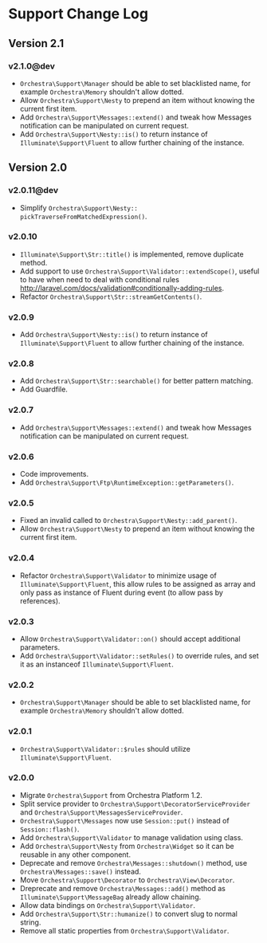Support Change Log
==============

## Version 2.1

### v2.1.0@dev

* `Orchestra\Support\Manager` should be able to set blacklisted name, for example `Orchestra\Memory` shouldn't allow dotted.
* Allow `Orchestra\Support\Nesty` to prepend an item without knowing the current first item.
* Add `Orchestra\Support\Messages::extend()` and tweak how Messages notification can be manipulated on current request.
* Add `Orchestra\Support\Nesty::is()` to return instance of `Illuminate\Support\Fluent` to allow further chaining of the instance.

## Version 2.0

### v2.0.11@dev

* Simplify `Orchestra\Support\Nesty:: pickTraverseFromMatchedExpression()`.

### v2.0.10

* `Illuminate\Support\Str::title()` is implemented, remove duplicate method.
* Add support to use `Orchestra\Support\Validator::extendScope()`, useful to have when need to deal with conditional rules <http://laravel.com/docs/validation#conditionally-adding-rules>.
* Refactor `Orchestra\Support\Str::streamGetContents()`.

### v2.0.9

* Add `Orchestra\Support\Nesty::is()` to return instance of `Illuminate\Support\Fluent` to allow further chaining of the instance.

### v2.0.8

* Add `Orchestra\Support\Str::searchable()` for better pattern matching.
* Add Guardfile.

### v2.0.7

* Add `Orchestra\Support\Messages::extend()` and tweak how Messages notification can be manipulated on current request.

### v2.0.6

* Code improvements.
* Add `Orchestra\Support\Ftp\RuntimeException::getParameters()`.

### v2.0.5

* Fixed an invalid called to `Orchestra\Support\Nesty::add_parent()`.
* Allow `Orchestra\Support\Nesty` to prepend an item without knowing the current first item.

### v2.0.4

* Refactor `Orchestra\Support\Validator` to minimize usage of `Illuminate\Support\Fluent`, this allow rules to be assigned as array and only pass as instance of Fluent during event (to allow pass by references).

### v2.0.3

* Allow `Orchestra\Support\Validator::on()` should accept additional parameters.
* Add `Orchestra\Support\Validator::setRules()` to override rules, and set it as an instanceof `Illuminate\Support\Fluent`.

### v2.0.2

* `Orchestra\Support\Manager` should be able to set blacklisted name, for example `Orchestra\Memory` shouldn't allow dotted.

### v2.0.1

* `Orchestra\Support\Validator::$rules` should utilize `Illuminate\Support\Fluent`.

### v2.0.0

* Migrate `Orchestra\Support` from Orchestra Platform 1.2.
* Split service provider to `Orchestra\Support\DecoratorServiceProvider` and `Orchestra\Support\MessagesServiceProvider`.
* `Orchestra\Support\Messages` now use `Session::put()` instead of `Session::flash()`.
* Add `Orchestra\Support\Validator` to manage validation using class.
* Add `Orchestra\Support\Nesty` from `Orchestra\Widget` so it can be reusable in any other component.
* Deprecate and remove `Orchestra\Messages::shutdown()` method, use `Orchestra\Messages::save()` instead.
* Move `Orchestra\Support\Decorator` to `Orchestra\View\Decorator`.
* Dreprecate and remove `Orchestra\Messages::add()` method as `Illuminate\Support\MessageBag` already allow chaining.
* Allow data bindings on `Orchestra\Support\Validator`.
* Add `Orchestra\Support\Str::humanize()` to convert slug to normal string.
* Remove all static properties from `Orchestra\Support\Validator`.
